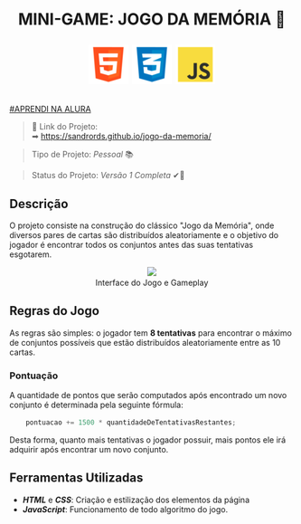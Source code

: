 <h1> 
<p align="center"> MINI-GAME: JOGO DA MEMÓRIA 🧠 </p>

<p align="center"> 
    <img src="images/html.png">
    <img src="images/css.png">
    <img src="images/javascript.png">
</p>
</h1>

[#APRENDI NA ALURA](https://www.alura.com)

> &#x1F517; Link do Projeto:  
&#x27A1; https://sandrords.github.io/jogo-da-memoria/

> Tipo de Projeto: *Pessoal* &#x1F4DA;

> Status do Projeto: *Versão 1 Completa* &#10004;&#x1F6A7;

## Descrição ##

O projeto consiste na construção do clássico "Jogo da Memória", onde diversos pares de cartas são distribuídos aleatoriamente e o objetivo do jogador é encontrar todos os conjuntos antes das suas tentativas esgotarem.

<p align="center">
<img src="images/gameplay.gif" width="800px">
<br>
Interface do Jogo e Gameplay
</p>

## Regras do Jogo ##

As regras são simples: o jogador tem **8 tentativas** para encontrar o máximo de conjuntos possíveis que estão distribuídos aleatoriamente entre as 10 cartas.

### Pontuação ###
A quantidade de pontos que serão computados após encontrado um novo conjunto é determinada pela seguinte fórmula:

```javascript
    pontuacao += 1500 * quantidadeDeTentativasRestantes;
```
Desta forma, quanto mais tentativas o jogador possuir, mais pontos ele irá adquirir após encontrar um novo conjunto.

## Ferramentas Utilizadas ##

* ***HTML*** e ***CSS***: Criação e estilização dos elementos da página
* ***JavaScript***: Funcionamento de todo algoritmo do jogo.